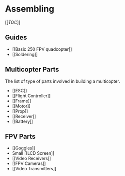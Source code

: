 # Assembling

[[_TOC_]]

## Guides

* [[Basic 250 FPV quadcopter]]
* [[Soldering]]

## Multicopter Parts

The list of type of parts involved in building a multicopter.

* [[ESC]]
* [[Flight Controller]]
* [[Frame]]
* [[Motor]]
* [[Prop]]
* [[Receiver]]
* [[Battery]]

## FPV Parts

* [[Goggles]]
* Small [[LCD Screen]]
* [[Video Receivers]]
* [[FPV Cameras]]
* [[Video Transmitters]]
